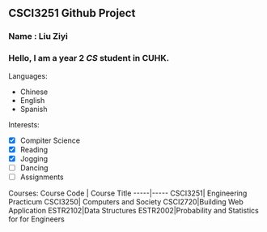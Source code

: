 CSCI3251 Github Project
- 
### Name : Liu Ziyi
### Hello, I am a year 2 *CS* student in CUHK.
Languages:
* Chinese
* English
* Spanish

Interests:
 -[x] Compiter Science
 -[x] Reading
 -[x] Jogging
 -[ ] Dancing
 -[ ] Assignments

Courses:
Course Code | Course Title
-----|-----
CSCI3251| Engineering Practicum
CSCI3250| Computers and Society
CSCI2720|Building Web Application
ESTR2102|Data Structures
ESTR2002|Probability and Statistics for for Engineers





  
